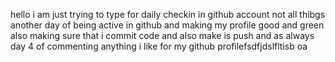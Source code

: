 hello i am just trying to type for daily checkin in github account  not all thibgs
another day of being active in github and making my profile good and green also making sure that i commit code and also make is push 
and as always day 4 of commenting anything i like for my github profilefsdfjdslfltisb oa
